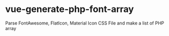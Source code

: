 # vue-generate-php-font-array
Parse FontAwesome, FlatIcon, Material Icon CSS File and make a list of PHP array
